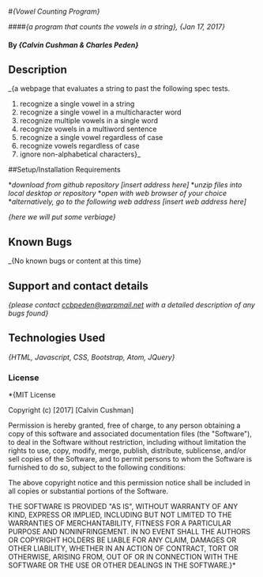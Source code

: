 #_{Vowel Counting Program}_

####_{a program that counts the vowels in a string}, {Jan 17, 2017}_

#### By _**{Calvin Cushman & Charles Peden}**_

## Description

_{a webpage that evaluates a string to past the following spec tests.
1. recognize a single vowel in a string
2. recognize a single vowel in a multicharacter word
3. recognize multiple vowels in a single word
4. recognize vowels in a multiword sentence
5. recognize a single vowel regardless of case
6. recognize vowels regardless of case
7. ignore non-alphabetical characters}_

##Setup/Installation Requirements

*_download from github repository [insert address here]_
*_unzip files into local desktop or repository_
*_open with web browser of your choice_
*_alternatively, go to the following web address [insert web address here]_

_{here we will put some verbiage}_

## Known Bugs

_{No known bugs or content at this time}

## Support and contact details

_{please contact ccbpeden@warpmail.net with a detailed description of any bugs found}_

## Technologies Used

_{HTML, Javascript, CSS, Bootstrap, Atom, JQuery}_

### License

*{MIT License

Copyright (c) [2017] [Calvin Cushman]

Permission is hereby granted, free of charge, to any person obtaining a copy of this software and associated documentation files (the "Software"), to deal in the Software without restriction, including without limitation the rights to use, copy, modify, merge, publish, distribute, sublicense, and/or sell copies of the Software, and to permit persons to whom the Software is furnished to do so, subject to the following conditions:

The above copyright notice and this permission notice shall be included in all copies or substantial portions of the Software.

THE SOFTWARE IS PROVIDED "AS IS", WITHOUT WARRANTY OF ANY KIND, EXPRESS OR IMPLIED, INCLUDING BUT NOT LIMITED TO THE WARRANTIES OF MERCHANTABILITY, FITNESS FOR A PARTICULAR PURPOSE AND NONINFRINGEMENT. IN NO EVENT SHALL THE AUTHORS OR COPYRIGHT HOLDERS BE LIABLE FOR ANY CLAIM, DAMAGES OR OTHER LIABILITY, WHETHER IN AN ACTION OF CONTRACT, TORT OR OTHERWISE, ARISING FROM, OUT OF OR IN CONNECTION WITH THE SOFTWARE OR THE USE OR OTHER DEALINGS IN THE
SOFTWARE.}*
